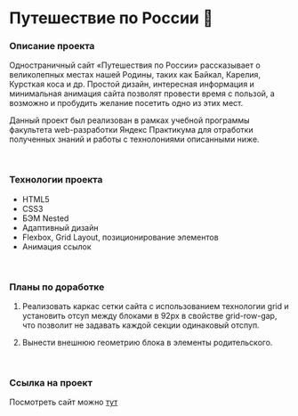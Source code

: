 # Путешествие по России :bullettrain_side:

### Описание проекта
Одностраничный сайт «Путешествия по России» рассказывает о великолепных местах нашей Родины, таких как Байкал, Карелия, Курсткая коса и др. Простой дизайн, интересная информация и минимальная анимация сайта позволят провести время с пользой, а возможно и пробудить желание посетить одно из этих мест.

Данный проект был реализован в рамках учебной программы факультета web-разработки Яндекс Практикума для отработки полученных знаний и работы с технолониями описанными ниже.

<br />

### Технологии проекта
* HTML5
* CSS3
* БЭМ Nested
* Адаптивный дизайн
* Flexbox, Grid Layout, позиционирование элементов
* Анимация ссылок

<br />

### Планы по доработке
1. Реализовать каркас сетки сайта с использованием технологии grid и установить отсуп между блоками в 92px в свойстве grid-row-gap, что позволит не задавать каждой секции одинаковый отспуп.

2. Вынести внешнюю геометрию блока в элементы родительского.

<br />

### Ссылка на проект

Посмотреть сайт можно [тут](https://nataliabaeva20.github.io/russian-travel/.)
